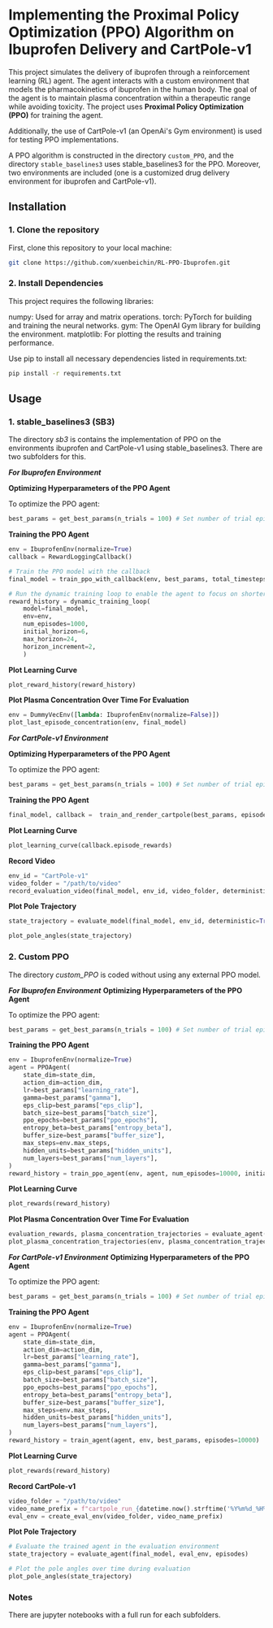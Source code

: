 # Implementing the Proximal Policy Optimization (PPO) Algorithm on Ibuprofen Delivery and CartPole-v1

This project simulates the delivery of ibuprofen through a reinforcement learning (RL) agent. The agent interacts with a custom environment that models the pharmacokinetics of ibuprofen in the human body. The goal of the agent is to maintain plasma concentration within a therapeutic range while avoiding toxicity. The project uses **Proximal Policy Optimization (PPO)** for training the agent.

Additionally, the use of CartPole-v1 (an OpenAi's Gym environment) is used for testing PPO implementations.

A PPO algorithm is constructed in the directory ```custom_PPO```, and the directory ```stable_baselines3``` uses stable_baselines3 for the PPO. Moreover, two environments are included (one is a customized drug delivery environment for ibuprofen and CartPole-v1).

## Installation

### 1. Clone the repository

First, clone this repository to your local machine:

```bash
git clone https://github.com/xuenbeichin/RL-PPO-Ibuprofen.git
```

### 2. Install Dependencies
This project requires the following libraries:

numpy: Used for array and matrix operations.
torch: PyTorch for building and training the neural networks.
gym: The OpenAI Gym library for building the environment.
matplotlib: For plotting the results and training performance.

Use pip to install all necessary dependencies listed in requirements.txt:

```bash
pip install -r requirements.txt
```

## Usage

### 1. stable_baselines3 (SB3) 
The directory _sb3_ is contains the implementation of PPO on the environments ibuprofen and CartPole-v1 using stable_baselines3. 
There are two subfolders for this.  

**_For Ibuprofen Environment_**

**Optimizing Hyperparameters of the PPO Agent**

To optimize the PPO agent:
```python
best_params = get_best_params(n_trials = 100) # Set number of trial episodes
```
**Training the PPO Agent**
```python
env = IbuprofenEnv(normalize=True)
callback = RewardLoggingCallback()

# Train the PPO model with the callback
final_model = train_ppo_with_callback(env, best_params, total_timesteps=24000, callback=callback) # Set total_timesteps

# Run the dynamic training loop to enable the agent to focus on shorter, manageable tasks initially and progressively handle more complex, longer-term strategies as training progresses. Parameters can be customized.
reward_history = dynamic_training_loop(
    model=final_model,
    env=env,
    num_episodes=1000,
    initial_horizon=6,
    max_horizon=24,
    horizon_increment=2,
    )
```
**Plot Learning Curve**
```python
plot_reward_history(reward_history)
```
**Plot Plasma Concentration Over Time For Evaluation**
```python
env = DummyVecEnv([lambda: IbuprofenEnv(normalize=False)])  
plot_last_episode_concentration(env, final_model)
```

**_For CartPole-v1 Environment_**

**Optimizing Hyperparameters of the PPO Agent**

To optimize the PPO agent:
```python
best_params = get_best_params(n_trials = 100) # Set number of trial episodes
```
**Training the PPO Agent**
```python
final_model, callback =  train_and_render_cartpole(best_params, episodes=10000) # Customize number of episodes
```
**Plot Learning Curve**
```python
plot_learning_curve(callback.episode_rewards)
```

**Record Video**
```python
env_id = "CartPole-v1"
video_folder = "/path/to/video"
record_evaluation_video(final_model, env_id, video_folder, deterministic=True)
```

**Plot Pole Trajectory**
```python
state_trajectory = evaluate_model(final_model, env_id, deterministic=True)

plot_pole_angles(state_trajectory)
```

### 2. Custom PPO 
The directory _custom_PPO_ is coded without using any external PPO model. 


**_For Ibuprofen Environment_**
**Optimizing Hyperparameters of the PPO Agent**

To optimize the PPO agent:
```python
best_params = get_best_params(n_trials = 100) # Set number of trial episodes
```

**Training the PPO Agent**

```python
env = IbuprofenEnv(normalize=True)
agent = PPOAgent(
    state_dim=state_dim,
    action_dim=action_dim,
    lr=best_params["learning_rate"],
    gamma=best_params["gamma"],
    eps_clip=best_params["eps_clip"],
    batch_size=best_params["batch_size"],
    ppo_epochs=best_params["ppo_epochs"],
    entropy_beta=best_params["entropy_beta"],
    buffer_size=best_params["buffer_size"],
    max_steps=env.max_steps,
    hidden_units=best_params["hidden_units"],
    num_layers=best_params["num_layers"],
)
reward_history = train_ppo_agent(env, agent, num_episodes=10000, initial_horizon=6, max_horizon=24, horizon_increment=2) # Customizable
```

**Plot Learning Curve**
```python
plot_rewards(reward_history)
```

**Plot Plasma Concentration Over Time For Evaluation**
```python
evaluation_rewards, plasma_concentration_trajectories = evaluate_agent(env, agent, evaluation_episodes=100)
plot_plasma_concentration_trajectories(env, plasma_concentration_trajectories)
```


**_For CartPole-v1 Environment_**
**Optimizing Hyperparameters of the PPO Agent**

To optimize the PPO agent:
```python
best_params = get_best_params(n_trials = 100) # Set number of trial episodes
```
**Training the PPO Agent**

```python
env = IbuprofenEnv(normalize=True)
agent = PPOAgent(
    state_dim=state_dim,
    action_dim=action_dim,
    lr=best_params["learning_rate"],
    gamma=best_params["gamma"],
    eps_clip=best_params["eps_clip"],
    batch_size=best_params["batch_size"],
    ppo_epochs=best_params["ppo_epochs"],
    entropy_beta=best_params["entropy_beta"],
    buffer_size=best_params["buffer_size"],
    max_steps=env.max_steps,
    hidden_units=best_params["hidden_units"],
    num_layers=best_params["num_layers"],
)
reward_history = train_agent(agent, env, best_params, episodes=10000)
```

**Plot Learning Curve**
```python
plot_rewards(reward_history)
```

**Record CartPole-v1**
```python
video_folder = "/path/to/video"
video_name_prefix = f"cartpole_run_{datetime.now().strftime('%Y%m%d_%H%M%S')}"
eval_env = create_eval_env(video_folder, video_name_prefix)
```

**Plot Pole Trajectory**
```python
# Evaluate the trained agent in the evaluation environment
state_trajectory = evaluate_agent(final_model, eval_env, episodes)

# Plot the pole angles over time during evaluation
plot_pole_angles(state_trajectory)
```


### Notes
There are jupyter notebooks with a full run for each subfolders.




